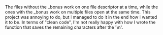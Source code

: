 The files without the _bonus work on one file descriptor at a time, while the ones with the _bonus work on multiple files open at the same time.
This project was annoying to do, but I managed to do it in the end how I wanted it to be. 
In terms of "clean code", I'm not really happy with how I wrote the function that saves the remaining characters after the '\n'. 
